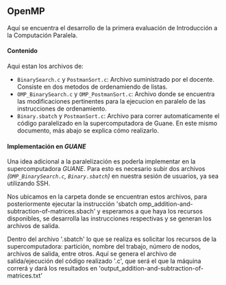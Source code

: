 ## OpenMP

Aquí se encuentra el desarrollo de la primera evaluación de Introducción a la Computación Paralela.

#### Contenido

Aqui estan los archivos de:

- `BinarySearch.c` y `PostmanSort.c`: Archivo suministrado por el docente. Consiste en dos metodos de ordenamiendo de listas.
- `OMP_BinarySearch.c` y `OMP_PostmanSort.c`: Archivo donde se encuentra las modificaciones pertinentes para la ejecucion en paralelo de las instrucciones de ordenamiento.
- `Binary.sbatch` y `PostmanSort.c`: Archivo para correr automaticamente el código paralelizado en la supercomputadora de Guane. En este mismo documento, más abajo se explica cómo realizarlo.

#### Implementación en *GUANE*

Una idea adicional a la paralelización es poderla implementar en la supercomputadora *GUANE*. Para esto es necesario subir dos archivos *(`OMP_BinarySearch.c`, `Binary.sbatch`)* en nuestra sesión de usuarios, ya sea utilizando SSH.

Nos ubicamos en la carpeta donde se encuentran estos archivos, para posteriormente ejecutar la instrucción 'sbatch omp_addition-and-subtraction-of-matrices.sbach' y esperamos a que haya los recursos disponibles, se desarrolla las instrucciones respectivas y se generan los archivos de salida.

Dentro del archivo '.sbatch' lo que se realiza es solicitar los recursos de la supercomputadora: partición, nombre del trabajo, número de nodos, archivos de salida, entre otros. Aquí se genera el archivo de salida/ejecución del código realizado '.c', que será el que la máquina correrá y dará los resultados en 'output_addition-and-subtraction-of-matrices.txt'